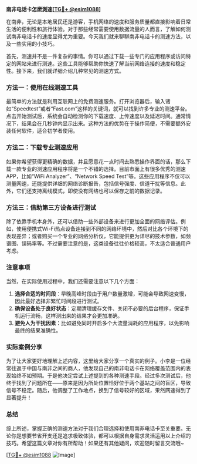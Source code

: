 **南非电话卡怎麽測速[[TG💪+ @esim1088](https://t.me/s/esim1088)]**

在南非，无论是本地居民还是游客，手机网络的速度和服务质量都直接影响着日常生活的便利性和旅行体验。对于那些经常需要使用数据流量的人而言，了解如何测试南非电话卡的速度显得尤为重要。今天我们就来聊聊南非电话卡的测速方法，以及一些实用的小技巧。

首先，测速并不是一件复杂的事情。你可以通过下载一些专门的应用程序或访问特定的网站来进行测速。这些工具能够帮助你快速了解当前网络连接的速度和稳定性。接下来，我们就详细介绍几种常见的测速方式。

### 方法一：使用在线测速工具

最简单的方法就是利用互联网上的免费测速服务。打开浏览器后，输入诸如“Speedtest”或者“Fast.com”这样的关键词，就可以找到许多专业的测速平台。点击开始测试后，系统会自动检测你的下载速度、上传速度以及延迟时间。通常情况下，结果会在几秒钟内显示出来。这种方法的优势在于操作简便，不需要额外安装任何软件，适合初学者使用。

### 方法二：下载专业测速应用

如果你希望获得更精确的数据，并且愿意花一点时间去熟悉操作界面的话，那么下载一款专业的测速应用程序将是一个不错的选择。目前市面上有很多优秀的测速APP，比如“WiFi Analyzer”、“Network Speed Test”等。这些应用程序不仅可以测量网速，还能提供详细的网络诊断报告，包括信号强度、信道干扰等信息。此外，它们还支持离线模式，即使没有网络也可以保存之前的数据记录。

### 方法三：借助第三方设备进行测试

除了依靠手机本身外，还可以借助一些外部设备来进行更加全面的网络评估。例如，使用便携式Wi-Fi热点设备连接到不同的网络环境中，然后对比各个环境下的表现差异；或者购买一个专业的网络分析仪，它能提供更为详尽的技术参数，如频谱图、误码率等。不过需要注意的是，这类设备往往价格较高，不太适合普通用户考虑。

### 注意事项

当然，在实际使用过程中，我们还需要注意以下几个方面：

1. **选择合适的时间段**：早晚高峰时段由于用户数量激增，可能会导致网速变慢，因此最好选择非繁忙时间段进行测试。
2. **确保设备处于良好状态**：定期清理缓存文件、关闭不必要的后台程序，保证手机运行流畅，这样测出来的结果才会更加准确。
3. **避免人为干扰因素**：比如避免同时开启多个大流量消耗的应用程序，以免影响最终的结果准确性。

### 实际案例分享

为了让大家更好地理解上述内容，这里给大家分享一个真实的例子。小李是一位经常往返于中国与南非之间的商人，他发现自己的南非电话卡在网络覆盖范围内的表现始终不如预期。于是他决定尝试上述提到的各种测速手段。经过多次测试后，他终于找到了问题所在——原来是因为所处位置恰好位于两个基站之间的盲区，导致信号不稳定。随后，他调整了工作地点，换到了信号较好的区域，果然网速得到了显著提升！

### 总结

综上所述，掌握正确的测速方法对于我们合理选择和使用南非电话卡至关重要。无论你是想要节省开支还是追求极致体验，都可以根据自身需求灵活运用以上介绍的技巧。希望这篇文章对你有所帮助！如果还有其他疑问，欢迎随时留言交流哦~

[[TG💪+ @esim1088](https://t.me/s/esim1088) ![Image](https://i.postimg.cc/4NQfJmqS/Snipaste-2025-05-13-00-14-12.png)]